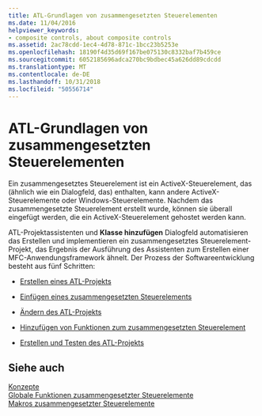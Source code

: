 ```yaml
---
title: ATL-Grundlagen von zusammengesetzten Steuerelementen
ms.date: 11/04/2016
helpviewer_keywords:
- composite controls, about composite controls
ms.assetid: 2ac78cdd-1ec4-4d78-871c-1bcc23b5253e
ms.openlocfilehash: 18190f4d35d69f167be075130c8332baf7b459ce
ms.sourcegitcommit: 6052185696adca270bc9bdbec45a626dd89cdcdd
ms.translationtype: MT
ms.contentlocale: de-DE
ms.lasthandoff: 10/31/2018
ms.locfileid: "50556714"
---
```

# <a name="atl-composite-control-fundamentals"></a>ATL-Grundlagen von zusammengesetzten Steuerelementen

Ein zusammengesetztes Steuerelement ist ein ActiveX-Steuerelement, das (ähnlich wie ein Dialogfeld, das) enthalten, kann andere ActiveX-Steuerelemente oder Windows-Steuerelemente. Nachdem das zusammengesetzte Steuerelement erstellt wurde, können sie überall eingefügt werden, die ein ActiveX-Steuerelement gehostet werden kann.

ATL-Projektassistenten und **Klasse hinzufügen** Dialogfeld automatisieren das Erstellen und implementieren ein zusammengesetztes Steuerelement-Projekt, das Ergebnis der Ausführung des Assistenten zum Erstellen einer MFC-Anwendungsframework ähnelt. Der Prozess der Softwareentwicklung besteht aus fünf Schritten:

- [Erstellen eines ATL-Projekts](../atl/reference/creating-an-atl-project.md)

- [Einfügen eines zusammengesetzten Steuerelements](../atl/inserting-a-composite-control.md)

- [Ändern des ATL-Projekts](../atl/modifying-the-atl-project.md)

- [Hinzufügen von Funktionen zum zusammengesetzten Steuerelement](../atl/adding-functionality-to-the-composite-control.md)

- [Erstellen und Testen des ATL-Projekts](../atl/building-and-testing-the-atl-project.md)

## <a name="see-also"></a>Siehe auch

[Konzepte](../atl/active-template-library-atl-concepts.md)<br/>
[Globale Funktionen zusammengesetzter Steuerelemente](../atl/reference/composite-control-global-functions.md)<br/>
[Makros zusammengesetzter Steuerelemente](../atl/reference/composite-control-macros.md)

